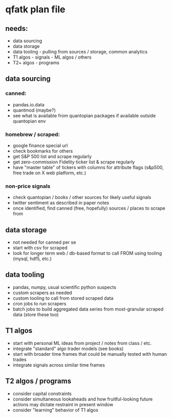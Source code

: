 # qfatk plan file

## needs:
- data sourcing
- data storage
- data tooling - pulling from sources / storage, common analytics
- T1 algos - signals - ML algos / others
- T2+ algos - programs

## data sourcing
### canned:
- pandas.io.data
- quantmod (maybe?)
- see what is available from quantopian packages if available outside quantopian env

### homebrew / scraped:
- google finance special url
- check bookmarks for others
- get S&P 500 list and scrape regularly
- get zero-commission Fidelity ticker list & scrape regularly
- have "master table" of tickers with columns for attribute flags (s&p500, free trade on X web platform, etc.)

### non-price signals
- check quantopian / books / other sources for likely useful signals
- twitter sentiment as described in paper notes
- once identified, find canned (free, hopefully) sources / places to scrape from

## data storage
- not needed for canned per se
- start with csv for scraped
- look for longer term web / db-based format to call FROM using tooling (mysql, hdf5, etc.)

## data tooling
- pandas, numpy, usual scientific python suspects
- custom scrapers as needed
- custom tooling to call from stored scraped data
- cron jobs to run scrapers
- batch jobs to build aggregated data series from most-granular scraped data (store these too)

## T1 algos
- start with personal ML ideas from project / notes from class / etc.
- integrate "standard" algo trader models (see books)
- start with broader time frames that could be manually tested with human trades
- integrate signals across similar time frames

## T2 algos / programs
- consider capital constraints
- consider simultaneous lookaheads and how fruitful-looking future actions may dictate restraint in present window
- consider "learning" behavior of T1 algos
